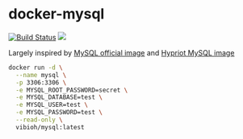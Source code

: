 # docker-mysql

[![Build Status](https://travis-ci.org/ViBiOh/docker-mysql.svg?branch=master)](https://travis-ci.org/ViBiOh/docker-mysql) [![](https://images.microbadger.com/badges/image/vibioh/mysql.svg)](https://microbadger.com/images/vibioh/mysql "Get your own image badge on microbadger.com")

Largely inspired by [MySQL official image](https://github.com/docker-library/mysql) and [Hypriot MySQL image](https://github.com/hypriot/rpi-mysql)

```bash
docker run -d \
  --name mysql \
  -p 3306:3306 \
  -e MYSQL_ROOT_PASSWORD=secret \
  -e MYSQL_DATABASE=test \
  -e MYSQL_USER=test \
  -e MYSQL_PASSWORD=test \
  --read-only \
  vibioh/mysql:latest
```
